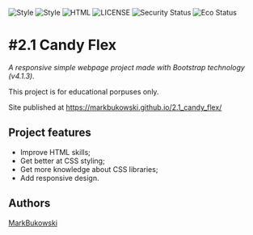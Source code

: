 ![Style](https://img.shields.io/badge/Style-CSS-blue)
![Style](https://img.shields.io/badge/Style-Bootstrap-blueviolet)
![HTML](https://img.shields.io/badge/-HTML-orange)
![LICENSE](https://img.shields.io/badge/license-MIT-blue.svg?style=flat-square)
![Security Status](https://img.shields.io/security-headers?label=Security&url=https%3A%2F%2Fgithub.com&style=flat-square)
![Eco Status](https://img.shields.io/badge/ECO-Friendly-green.svg)

# #2.1 Candy Flex

_A responsive simple webpage project made with Bootstrap technology (v4.1.3)._

This project is for educational porpuses only.

Site published at https://markbukowski.github.io/2.1_candy_flex/

## Project features

* Improve HTML skills;
* Get better at CSS styling;
* Get more knowledge about CSS libraries;
* Add responsive design.

## Authors

[MarkBukowski](https://github.com/MarkBukowski)
